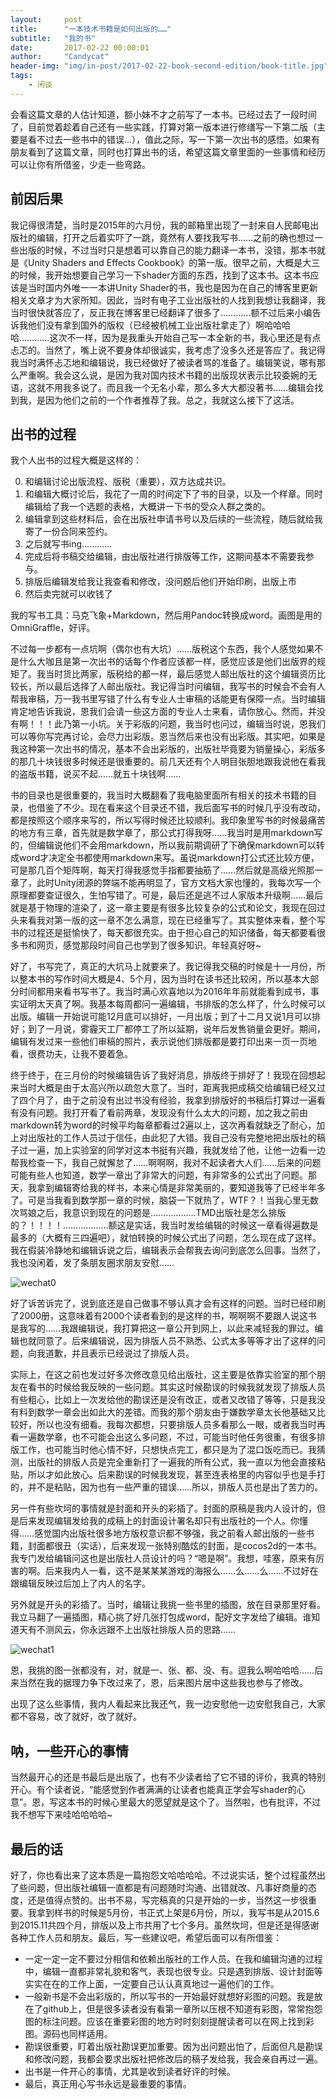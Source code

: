 ```yaml
---
layout:     post
title:      "一本技术书籍是如何出版的……"
subtitle:   "我的书"
date:       2017-02-22 00:00:01
author:     "Candycat"
header-img: "img/in-post/2017-02-22-book-second-edition/book-title.jpg"
tags:
    - 闲谈
---
```


会看这篇文章的人估计知道，额小妹不才之前写了一本书。已经过去了一段时间了，目前觉着趁着自己还有一些实践，打算对第一版本进行修缮写一下第二版（主要是看不过去一些书中的错误…），值此之际，写一下第一次出书的感悟。如果有朋友看到了这篇文章，同时也打算出书的话，希望这篇文章里面的一些事情和经历可以让你有所借鉴，少走一些弯路。

## 前因后果

我记得很清楚，当时是2015年的六月份，我的邮箱里出现了一封来自人民邮电出版社的编辑，打开之后着实吓了一跳，竟然有人要找我写书……之前的确也想过一些出版的时候，不过当时只是想着可以靠自己的能力翻译一本书，没错，那本书就是《Unity Shaders and Effects Cookbook》的第一版。很早之前，大概是大三的时候，我开始想要自己学习一下shader方面的东西，找到了这本书。这本书应该是当时国内外唯一一本讲Unity Shader的书，我也是因为在自己的博客里更新相关文章才为大家所知。因此，当时有电子工业出版社的人找到我想让我翻译，我当时很快就答应了，反正我在博客里已经翻译了很多了…………额不过后来小编告诉我他们没有拿到国外的版权（已经被机械工业出版社拿走了）啊哈哈哈哈…………这次不一样，因为是我重头开始自己写一本全新的书，我心里还是有点忐忑的。当然了，嘴上说不要身体却很诚实，我考虑了没多久还是答应了。我记得我当时满怀忐忑地和编辑说，我已经做好了被读者骂的准备了。编辑笑说，哪有那么严重啊。我会这么说，是因为我对国内技术书籍的出版现状表示比较委婉的无语，这就不用我多说了。而且我一个无名小辈，那么多大大都没著书……编辑会找到我，是因为他们之前的一个作者推荐了我。总之，我就这么接下了这活。

## 出书的过程

我个人出书的过程大概是这样的：

0. 和编辑讨论出版流程、版税（重要），双方达成共识。
1. 和编辑大概讨论后，我花了一周的时间定下了书的目录，以及一个样章。同时编辑给了我一个选题的表格，大概讲一下书的受众人群之类的。
2. 编辑拿到这些材料后，会在出版社申请书号以及后续的一些流程，随后就给我寄了一份合同来签约。
3. 之后就写书ing…………
4. 完成后将书稿交给编辑，由出版社进行排版等工作，这期间基本不需要我参与。
5. 排版后编辑发给我让我查看和修改，没问题后他们开始印刷，出版上市
6. 然后卖完就可以收钱了

我的写书工具：马克飞象+Markdown，然后用Pandoc转换成word。画图是用的OmniGraffle，好评。

不过每一步都有一点坑啊（偶尔也有大坑）……版税这个东西，我个人感觉如果不是什么大咖且是第一次出书的话每个作者应该都一样，感觉应该是他们出版界的规矩了。我当时货比两家，版税给的都一样，最后感觉人邮出版社的这个编辑资历比较长，所以最后选择了人邮出版社。我记得当时问编辑，我写书的时候会不会有人帮我审稿，万一我书里写错了什么有专业人士审稿的话能更有保障一点。当时编辑肯定地告诉我说，恩我们会请一些这方面的专业人士来看，请你放心。然而，并没有啊！！！此乃第一小坑。关于彩版的问题，我当时也问过，编辑当时说，恩我们可以等你写完再讨论，会尽力出彩版。恩当然后来也没有出彩版。其实吧，如果是我这种第一次出书的情况，基本不会出彩版的，出版社毕竟要为销量操心，彩版多的那几十块钱很多时候还是很重要的。前几天还有个人明目张胆地跟我说他在看我的盗版书籍，说买不起……就五十块钱啊……

书的目录也是很重要的，我当时大概翻看了我电脑里面所有相关的技术书籍的目录，也借鉴了不少。现在看来这个目录还不错，我后面写书的时候几乎没有改动，都是按照这个顺序来写的，所以写得时候还比较顺利。我印象里写书的时候最痛苦的地方有三章，首先就是数学章了，那公式打得我呀……我当时是用markdown写的，但编辑说他们不会用markdown，所以我前期调研了下确保markdown可以转成word才决定全书都使用markdown来写。虽说markdown打公式还比较方便，可是那几百个矩阵啊，每天打得我感觉手指都要抽筋了……然后就是高级光照那一章了，此时Unity闭源的弊端不能再明显了，官方文档大家也懂的，我每次写一个原理都要查证很久，生怕写错了。可是，最后还是逃不过人家版本升级啊……最后就是基于物理的渲染了，这一章主要是有很多比较复杂的公式和论文，我现在回过头来看我对第一版的这一章不怎么满意，现在已经重写了。其实整体来看，整个写书的过程还是挺愉快了，每天都很充实。由于担心自己的知识储备，每天都要看很多书和网页，感觉那段时间自己也学到了很多知识。年轻真好呀~

好了，书写完了，真正的大坑马上就要来了。我记得我交稿的时候是十一月份，所以整本书的写作时间大概是4、5个月，因为当时在读书还比较闲，所以基本大部分时间都用来看书写书了。我当时满心欢喜地以为2016年年前就能看到成书，事实证明太天真了啊。我基本每周都问一遍编辑，书排版的怎么样了，什么时候可以出版。编辑一开始说可能12月底可以排好，一月出版；到了十二月又说1月可以排好；到了一月说，雾霾天工厂都停工了所以延期，说年后发售销量会更好。期间，编辑有发过来一些他们审稿的照片，表示说他们排版都是要打印出来一页一页地看，很费功夫，让我不要着急。

终于终于，在三月份的时候编辑告诉了我好消息，排版终于排好了！我现在回想起来当时大概是由于太高兴所以疏忽大意了。当时，距离我把成稿交给编辑已经又过了四个月了，由于之前没有出过书没有经验，我拿到排版好的书稿后打算过一遍看有没有问题。我打开看了看前两章，发现没有什么太大的问题，加之我之前由markdown转为word的时候平均每章都看过2遍以上，这次再看就缺乏了耐心，加上对出版社的工作人员过于信任，由此犯了大错。我自己没有完整地把出版社的稿子过一遍，加上实验室的同学对这本书挺有兴趣，我就发给了他，让他一边看一边帮我检查一下，我自己就懈怠了……啊啊啊，我对不起读者大人们……后来的问题可能有些人也知道，数学一章出了非常大的问题，有非常多的公式出了问题。那天，我拿到编辑寄给我的样书，本来心情是非常美丽的，要知道我等了已经半年多了。可是当我看到数学那一章的时候，脑袋一下就热了，WTF？！当我心里无数次骂娘之后，我意识到现在的问题是………………TMD出版社是怎么排版的？！！！！………………额这是实话，我当时发给编辑的时候这一章看得遍数是最多的（大概有三四遍吧），就怕转换的时候公式出了问题，怎么现在成了这样。我在假装冷静地和编辑诉说之后，编辑表示会帮我去询问到底怎么回事。当然了，我也没闲着，发了条朋友圈求朋友安慰……

![wechat0](http://candycat1992.github.io/img/in-post/2017-02-22-book-second-edition/wechat0.jpg)

好了诉苦诉完了，说到底还是自己做事不够认真才会有这样的问题。当时已经印刷了2000册，这意味着有2000个读者看到的是这样的书，啊啊啊不要跟人说这书是我写的……我跟编辑说，我打算把这一章公开到网上，以此来减轻我的罪过。编辑也就同意了。后来编辑说，因为排版人员不熟悉、公式太多等等才出了这样的问题，向我道歉，并且表示已经说过了排版人员。

实际上，在这之前也发过好多次修改意见给出版社，这主要是依靠实验室的那个朋友在看书的时候给我反映的一些问题。其实这时候勘误的时候我就发现了排版人员有些粗心，比如上一次发给他的勘误还是没有改正，或者又改错了等等，只是我没有料到数学一章会出如此大的差错。而我的那个朋友由于嫌数学章太长他基础又比较好，所以也没有细看。我每次都想，只要排版人员多看那么一眼，或者我当时再看一遍数学章，也不可能会出这么多问题，不过，可能当时他任务很重，有很多排版工作，也可能当时他心情不好，只想快点完工，都只是为了混口饭吃而已。我猜测，出版社的排版人员是完全重新打了一遍我的所有公式，我一直以为他会直接粘贴，所以才如此放心。后来勘误的时候我发现，甚至连表格里的内容似乎也是手打的，并不是粘贴，因为也有一些严重的错误……所以，排版人员也是出了苦力的。

另一件有些坎坷的事情就是封面和开头的彩插了。封面的原稿是我内人设计的，但是后来发现编辑发给我的成稿上的封面设计署名却只有出版社的一个人。你懂得……感觉国内出版社很多地方版权意识都不够强，我之前看人邮出版的一些书籍，封面都很丑（实话），后来发现一张特别酷炫的封面，是cocos2d的一本书。我专门发给编辑问这也是出版社人员设计的吗？“嗯是啊”。我想，哇塞，原来有厉害的啊。后来我内人一看，这不是某某某游戏的海报么……么……么……不过好在跟编辑反映过后加上了内人的名字。

另外就是开头的彩插了。当时，编辑让我挑一些书里的插图，放在目录那里好看。我立马翻了一遍插图，精心挑了好几张打包成word，配好文字发给了编辑。谁知道天有不测风云，你永远跟不上出版社排版人员的思路……

![wechat1](http://candycat1992.github.io/img/in-post/2017-02-22-book-second-edition/wechat1.jpg)

恩，我挑的图一张都没有，对，就是一、张、都、没、有。逗我么啊哈哈哈……后来当然在我的据理力争下改过来了，恩，后来图片居中这些我也参与了修改。

出现了这么些事情，我内人看起来比我还气，我一边安慰他一边安慰我自己，大家都不容易，改了就好，改了就好。

## 呐，一些开心的事情

当然最开心的还是书最后是出版了，也有不少读者给了它不错的评价，我真的特别开心。有个读者说，“能感觉到作者满满的让读者也能真正学会写shader的心意”。恩，写这本书的时候心里最大的愿望就是这个了。当然啦，也有批评，不过我不想写下来哇哈哈哈哈~

## 最后的话

好了，你也看出来了这本质是一篇抱怨文哈哈哈哈。不过说实话，整个过程虽然出了些问题，但出版社编辑一直都是有问题随时沟通、出错就改、凡事好商量的态度，还是值得点赞的。出书不易，写完稿真的只是开始的一步，当然这一步很重要。我拿到样书的时候是5月份，书正式上架是6月份，所以，我写书是从2015.6到2015.11共四个月，排版以及上市共用了七个多月。虽然坎坷，但是还是得感谢各种工作人员和朋友。最后，写一些建议吧，希望后面可以有所借鉴：

* 一定一定一定不要过分相信和依赖出版社的工作人员。在我和编辑沟通的过程中，编辑一直都非常礼貌和客气，表现也很专业。只是遇到排版、设计封面等实实在在的工作上面，一定要自己认认真真地过一遍他们的工作。
* 一般新书是不会出彩版的，所以写书的一开始最好就想好彩图的问题。我是放在了github上，但是很多读者没有看第一章所以压根不知道有彩图，常常抱怨图的标注问题。应该在重要彩图的地方时时刻刻提醒读者可以在网上找到彩图。源码也同样适用。
* 勘误很重要，盯着出版社勘误更加重要。因为出问题出怕了，后面但凡是勘误和修改问题，我都会要求出版社把修改后的稿子发给我，我会亲自再过一遍。
* 出书是一件开心的事情，尤其是收到读者好评的时候。
* 最后，真正用心写书永远是最重要的事情。

